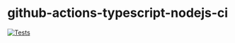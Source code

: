 # github-actions-typescript-nodejs-ci

[![Tests](https://github.com/alu010210681/github-actions-typescript-nodejs-ci/actions/workflows/node.js.yml/badge.svg)](https://github.com/alu010210681/github-actions-typescript-nodejs-ci/actions/workflows/node.js.yml)